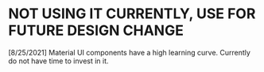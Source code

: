 # NOT USING IT CURRENTLY, USE FOR FUTURE DESIGN CHANGE

[8/25/2021] Material UI components have a high learning curve. Currently do not have time to invest in it.

